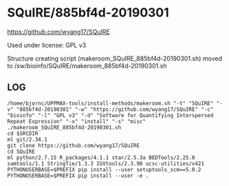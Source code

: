 SQuIRE/885bf4d-20190301
========================

<https://github.com/wyang17/SQuIRE>

Used under license:
GPL v3


Structure creating script (makeroom_SQuIRE_885bf4d-20190301.sh) moved to /sw/bioinfo/SQuIRE/makeroom_885bf4d-20190301.sh

LOG
---

    /home/bjornc/UPPMAX-tools/install-methods/makeroom.sh "-t" "SQuIRE" "-v" "885bf4d-20190301" "-w" "https://github.com/wyang17/SQuIRE" "-c" "bioinfo" "-l" "GPL v3" "-d" "Software for Quantifying Interspersed Repeat Expression" "-x" "install" "-s" "misc"
    ./makeroom_SQuIRE_885bf4d-20190301.sh
    cd $SRCDIR
    ml git/2.34.1
    git clone https://github.com/wyang17/SQuIRE
    cd SQuIRE
    ml python/2.7.15 R_packages/4.1.1 star/2.5.3a BEDTools/2.25.0 samtools/1.1 StringTie/1.3.3 IGVtools/2.3.98 ucsc-utilities/v421
    PYTHONUSERBASE=$PREFIX pip install --user setuptools_scm==5.0.2
    PYTHONUSERBASE=$PREFIX pip install --user -e .

